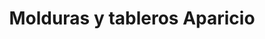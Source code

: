 ---
title: "Molduras y tableros Aparicio"
url: /madrid/molduras-y-tableros-aparicio/
shop: comercio
---